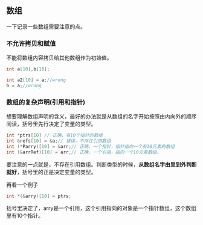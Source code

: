 ## 数组
一下记录一些数组需要注意的点。

### 不允许拷贝和赋值

不能将数组内容拷贝给其他数组作为初始值。

``` c++
int a[10],b[10];

int a2[10] = a;//wrong
b = a;//wrong

```

### 数组的复杂声明(引用和指针)

想要理解数组声明的含义，最好的办法就是从数组的名字开始按照由内向外的顺序阅读，括号里先行决定了变量的类型。

``` c++
int *ptrs[10] // 正确，有10个指针的数组
int &refs[10] = &a;// 错误，不存在引用数组
int (*Parry)[10] = &arr;// 正确，一个指针，指针指向一个有10元素的数组
int (&arrRef)[10] = arr;// 正确，一个引用，指向一个10元素数组。
```

要注意的一点就是，不存在引用数组。判断类型的时候，**从数组名字由里到外判断就好**，括号里的正是决定变量的类型。

再看一个例子

``` c++
int *(&arry)[10] = ptrs;
```

括号里决定了，arry是一个引用，这个引用指向的对象是一个指针数组，这个数组里有10个指针。
